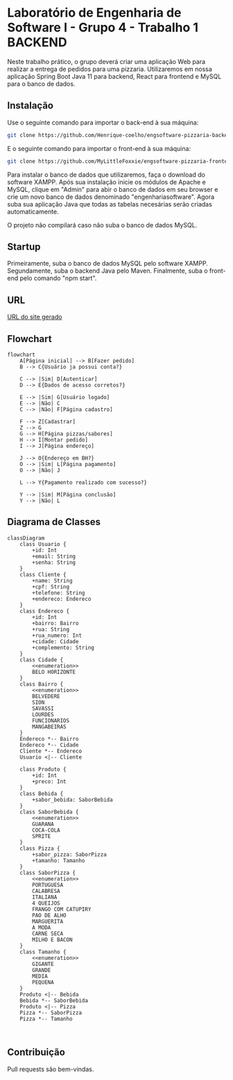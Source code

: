 # Laboratório de Engenharia de Software I - Grupo 4 - Trabalho 1 BACKEND
Neste trabalho prático, o grupo deverá criar uma aplicação Web para realizar a
entrega de pedidos para uma pizzaria. Utilizaremos em nossa aplicação Spring Boot Java 11 para backend, React para frontend e MySQL para o banco de dados.

## Instalação

Use o seguinte comando para importar o back-end à sua máquina:

```bash
git clone https://github.com/Henrique-coelho/engsoftware-pizzaria-backend.git
```

E o seguinte comando para importar o front-end à sua máquina:

```bash
git clone https://github.com/MyLittleFoxxie/engsoftware-pizzaria-frontend.git
```

Para instalar o banco de dados que utilizaremos, faça o download do software XAMPP. Após sua instalação inicie os módulos de Apache e MySQL, clique em "Admin" para abir o banco de dados em seu browser e crie um novo banco de dados denominado "engenhariasoftware". Agora suba sua aplicação Java que todas as tabelas necesárias serão criadas automaticamente.

O projeto não compilará caso não suba o banco de dados MySQL.

## Startup

Primeiramente, suba o banco de dados MySQL pelo software XAMPP. 
Segundamente, suba o backend Java pelo Maven.
Finalmente, suba o front-end pelo comando "npm start".

## URL

[URL do site gerado](http://localhost:3000/)


## Flowchart

```mermaid
flowchart
    A[Página inicial] --> B[Fazer pedido]
    B --> C{Usuário ja possui conta?}

    C --> |Sim| D[Autenticar]
    D --> E{Dados de acesso corretos?}

    E --> |Sim| G[Usuário logado]
    E --> |Não| C
    C --> |Não| F[Página cadastro]
    
    F --> Z[Cadastrar]
    Z --> G
    G --> H[Página pizzas/sabores]
    H --> I[Montar pedido]
    I --> J[Página endereço]

    J --> O{Endereço em BH?}
    O --> |Sim| L[Página pagamento]
    O --> |Não| J

    L --> Y{Pagamento realizado com sucesso?}

    Y --> |Sim| M[Página conclusão]
    Y --> |Não| L
```

## Diagrama de Classes

```mermaid
classDiagram
    class Usuario {
        +id: Int
        +email: String
        +senha: String
    }
    class Cliente {
        +name: String
        +cpf: String 
        +telefone: String
        +endereco: Endereco
    }
    class Endereco {
        +id: Int
        +bairro: Bairro
        +rua: String
        +rua_numero: Int
        +cidade: Cidade
        +complemento: String
    }
    class Cidade {
        <<enumeration>>
        BELO HORIZONTE
    }
    class Bairro {
        <<enumeration>>
        BELVEDERE
        SION
        SAVASSI
        LOURDES
        FUNCIONARIOS
        MANGABEIRAS
    }
    Endereco *-- Bairro
    Endereco *-- Cidade
    Cliente *-- Endereco
    Usuario <|-- Cliente

    class Produto {
        +id: Int
        +preco: Int
    }
    class Bebida {
        +sabor_bebida: SaborBebida
    }
    class SaborBebida {
        <<enumeration>>
        GUARANA
        COCA-COLA
        SPRITE
    }
    class Pizza {
        +sabor_pizza: SaborPizza
        +tamanho: Tamanho 
    }
    class SaborPizza {
        <<enumeration>>
        PORTUGUESA
        CALABRESA
        ITALIANA
        4 QUEIJOS
        FRANGO COM CATUPIRY
        PAO DE ALHO
        MARGUERITA
        A MODA
        CARNE SECA
        MILHO E BACON
    }
    class Tamanho {
        <<enumeration>>
        GIGANTE
        GRANDE
        MEDIA
        PEQUENA
    }
    Produto <|-- Bebida
    Bebida *-- SaborBebida
    Produto <|-- Pizza
    Pizza *-- SaborPizza
    Pizza *-- Tamanho

    

```


## Contribuição
Pull requests são bem-vindas.

